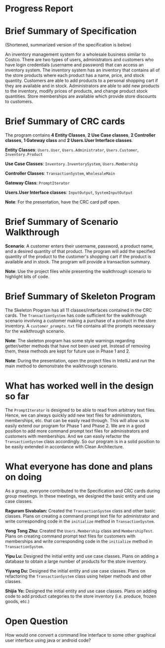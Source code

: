 ﻿# Progress Report

# Brief Summary of Specification

(Shortened, summarized version of the specification is below)

An inventory management system for a wholesale business similar to Costco. There are two types of users, administrators and customers who have login credentials (username and password) that can access an inventory system. The inventory system has an inventory that contains all of the store products where each product has a name, price, and stock quantity.  Customers are able to add products to a personal shopping cart if they are available and in stock. Administrators are able to add new products to the inventory, modify prices of products, and change product stock quantities. Store memberships are available which provide store discounts to customers. 

# Brief Summary of CRC cards

The program contains **4 Entity Classes**, **2 Use Case classes**, **2 Controller classes**, **1 Gateway class** and **2 Users.User Interface classes**. 

**Entity Classes**: `Users.User`, `Users.Administrator`, `Users.Customer`, `Inventory.Product`

**Use Case Classes**: `Inventory.InventorySystem`, `Users.Membership`

**Controller Classes**: `TransactionSystem`, `WholesaleMain`

**Gateway Class**: `PromptIterator` 

**Users.User Interface classes**: `InputOutput`, `SystemInputOutput`

**Note**:  For the presentation, have the CRC card pdf open.  

# Brief Summary of Scenario Walkthrough

**Scenario**:     A customer enters their username, password, a product name, and a desired quantity of that product. The program will add the specified quantity of the product to the customer's shopping cart if the product is available and in stock. The program will provide a transaction summary. 

**Note**:  Use the project files while presenting the walkthrough scenario to highlight bits of code. 

# Brief Summary of Skeleton Program

The Skeleton Program has all 11 classes/interfaces contained in the CRC cards. The `TransactionSystem` has code sufficient for the walkthrough scenario involving a customer making a purchase of a product in the store inventory. A `customer_prompts.txt` file contains all the prompts necessary for the walkthrough scenario.

**Note**: The skeleton program has some style warnings regarding getter/setter methods that have not been used yet. Instead of removing them, these methods are kept for future use in Phase 1 and 2. 

**Note**:  During the presentation, open the project files in IntelliJ and run the main method to demonstrate the walkthrough scenario. 


# What has worked well in the design so far

The `PromptIterator` is designed to be able to read from arbitrary text files. Hence, we can always quickly add new text files for administrators, memberships, etc. that can be easily read through. This will allow us to easily extend our program for Phase 1 and Phase 2. We are in a good position to add more command prompt text files for administrators and customers with memberships. And we can easily refactor the `TransactionSystem` class accordingly. So our program is in a solid position to be easily extended in accordance with Clean Architecture. 


# What everyone has done and plans on doing

As a group, everyone contributed to the Specification and CRC cards during group meetings. In these meetings, we designed the
basic entity and use case classes. 

**Raguram Sivabalan:**
Created the `TransactionSystem` class and other basic classes. Plans on creating a command prompt text file for administrator and write corresponding code in the `initialize` method in `TransactionSystem`.

**Yong Tong Zhu:**
Created the  `Users.Membership` class and `MembershipTest`.  Plans on creating command prompt text files for customers with memberships and write corresponding code in the `initialize` method in `TransactionSystem`.

**Yipu Lu:**
Designed the initial entity and use case classes. Plans on adding a database to obtain a large number of products for the store inventory. 

**Yiyang Du:**
Designed the initial entity and use case classes. Plans on refactoring the `TransactionSystem` class using helper methods and other classes. 

**Shijia Ye:**
Designed the initial entity and use case classes. Plans on adding code to add product categories to the store inventory (i.e. produce, frozen goods, etc.)


# Open Question

How would one convert a command line interface to some other graphical user interface using java or android code?

